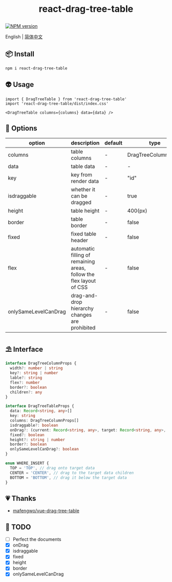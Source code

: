 # <p align="center">react-drag-tree-table</p>

<p align="center">

   [![NPM version](https://img.shields.io/npm/v/react-drag-tree-table?color=a1b858&label=)](https://www.npmjs.com/package/react-drag-tree-table)

   English | [简体中文](https://github.com/murongg/react-drag-tree-table/blob/main/README.zh-Hans.md)
   
</p>

## 📦 Install

```
npm i react-drag-tree-table
```

## 👽 Usage

```tsx
import { DragTreeTable } from 'react-drag-tree-table'
import 'react-drag-tree-table/dist/index.css'

<DragTreeTable columns={columns} data={data} />
```

## 📁 Options

|  option   | description  | default | type |
|  ----  | ----  | ----  | ----  |
| columns  | table columns | - | DragTreeColumnProps |
| data  | table data | - | - |
| key  | key from render data | - | "id" |
| isdraggable  | whether it can be dragged | - | true |
| height  | table height | - | 400(px) |
| border  | table border | - | false |
| fixed  | fixed table header | - | false |
| flex  | automatic filling of remaining areas, follow the flex layout of CSS | - | false |
| onlySameLevelCanDrag  | drag-and-drop hierarchy changes are  prohibited | - | false |


## ⛱ Interface

```ts
interface DragTreeColumnProps {
  width?: number | string
  key?: string | number
  lable?: string
  flex?: number
  border?: boolean
  children?: any
}

interface DragTreeTableProps {
  data: Record<string, any>[]
  key: string
  columns: DragTreeColumnProps[]
  isdraggable?: boolean
  onDrag?: (current: Record<string, any>, target: Record<string, any>, whereInsert: WHERE_INSERT | null) => void
  fixed?: boolean
  height?: string | number
  border?: boolean
  onlySameLevelCanDrag?: boolean
}

enum WHERE_INSERT {
  TOP = 'TOP', // drag onto target data
  CENTER = 'CENTER', // drag to the target data children
  BOTTOM = 'BOTTOM', // drag it below the target data
}
```

## 💗 Thanks

- [mafengwo/vue-drag-tree-table](https://github.com/mafengwo/vue-drag-tree-table)

## 📄 TODO
- [ ] Perfect the documents
- [x] onDrag
- [x] isdraggable
- [x] fixed
- [x] height
- [x] border
- [x] onlySameLevelCanDrag
